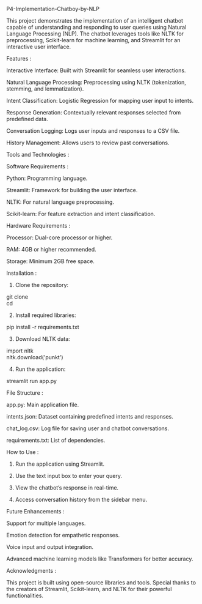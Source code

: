P4-Implementation-Chatboy-by-NLP

This project demonstrates the implementation of an intelligent chatbot capable of understanding and responding to user queries using Natural Language Processing (NLP). The chatbot leverages tools like NLTK for preprocessing, Scikit-learn for machine learning, and Streamlit for an interactive user interface.


Features : 

Interactive Interface: Built with Streamlit for seamless user interactions.

Natural Language Processing: Preprocessing using NLTK (tokenization, stemming, and lemmatization).

Intent Classification: Logistic Regression for mapping user input to intents.

Response Generation: Contextually relevant responses selected from predefined data.

Conversation Logging: Logs user inputs and responses to a CSV file.

History Management: Allows users to review past conversations.


Tools and Technologies : 

Software Requirements :

Python: Programming language.

Streamlit: Framework for building the user interface.

NLTK: For natural language preprocessing.

Scikit-learn: For feature extraction and intent classification.


Hardware Requirements : 

Processor: Dual-core processor or higher.

RAM: 4GB or higher recommended.

Storage: Minimum 2GB free space.


Installation : 

1. Clone the repository:

git clone <repository-url>  
cd <repository-folder>


2. Install required libraries:

pip install -r requirements.txt


3. Download NLTK data:

import nltk  
nltk.download('punkt')


4. Run the application:

streamlit run app.py


File Structure : 

app.py: Main application file.

intents.json: Dataset containing predefined intents and responses.

chat_log.csv: Log file for saving user and chatbot conversations.

requirements.txt: List of dependencies.


How to Use : 

1. Run the application using Streamlit.


2. Use the text input box to enter your query.


3. View the chatbot’s response in real-time.


4. Access conversation history from the sidebar menu.


Future Enhancements : 

Support for multiple languages.

Emotion detection for empathetic responses.

Voice input and output integration.

Advanced machine learning models like Transformers for better accuracy.


Acknowledgments :

This project is built using open-source libraries and tools. Special thanks to the creators of Streamlit, Scikit-learn, and NLTK for their powerful functionalities.


